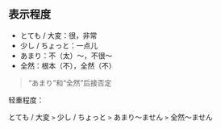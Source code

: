 ## 表示程度

- とても / 大変：很，非常
- 少し / ちょっと：一点儿
- あまり：不（太）～，不很～
- 全然：根本（不），全然（不）

> “あまり”和“全然”后接否定

轻重程度：

とても / 大変 `>` 少し / ちょっと `>` あまり〜ません `>` 全然〜ません
